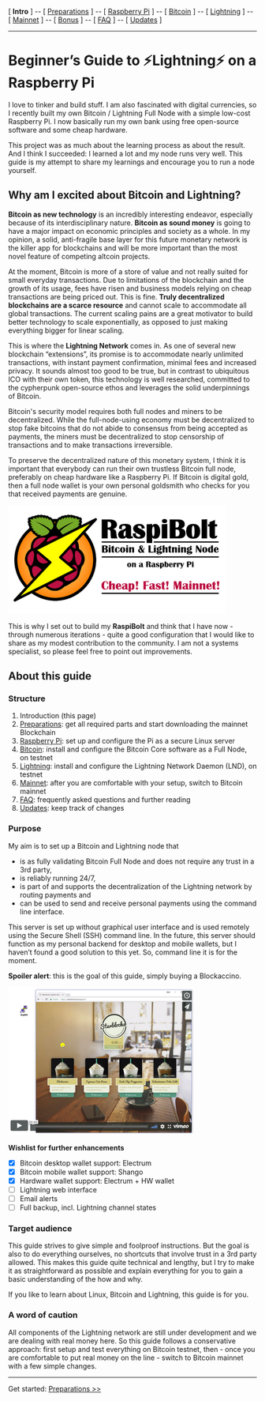 [ **Intro** ] -- [ [Preparations](raspibolt_10_preparations.md) ] -- [ [Raspberry Pi](raspibolt_20_pi.md) ] -- [ [Bitcoin](raspibolt_30_bitcoin.md) ] -- [ [Lightning](raspibolt_40_lnd.md) ] -- [ [Mainnet](raspibolt_50_mainnet.md) ] -- [ [Bonus](raspibolt_60_bonus.md) ] -- [ [FAQ](raspibolt_faq.md) ] -- [ [Updates](raspibolt_updates.md) ]

-----
# Beginner’s Guide to ️⚡Lightning️⚡ on a Raspberry Pi

I love to tinker and build stuff. I am also fascinated with digital currencies, so I recently built my own Bitcoin / Lightning Full Node with a simple low-cost Raspberry Pi. I now basically run my own bank using free open-source software and some cheap hardware. 

This project was as much about the learning process as about the result. And I think I succeeded: I learned a lot and my node runs very well. This guide is my attempt to share my learnings and encourage you to run a node yourself.

## Why am I excited about Bitcoin and Lightning?

**Bitcoin as new technology** is an incredibly interesting endeavor, especially because of its interdisciplinary nature. **Bitcoin as sound money** is going to have a major impact on economic principles and society as a whole. In my opinion, a solid, anti-fragile base layer for this future monetary network is the killer app for blockchains and will be more important than the most novel feature of competing altcoin projects.

At the moment, Bitcoin is more of a store of value and not really suited for small everyday transactions. Due to limitations of the blockchain and the growth of its usage, fees have risen and business models relying on cheap transactions are being priced out. This is fine. **Truly decentralized blockchains are a scarce resource** and cannot scale to accommodate all global transactions. The current scaling pains are a great motivator to build better technology to scale exponentially, as opposed to just making everything bigger for linear scaling.

This is where the **Lightning Network** comes in. As one of several new blockchain “extensions”, its promise is to accommodate nearly unlimited transactions, with instant payment confirmation, minimal fees and increased privacy. It sounds almost too good to be true, but in contrast to ubiquitous ICO with their own token, this technology is well researched, committed to the cypherpunk open-source ethos and leverages the solid underpinnings of Bitcoin.

Bitcoin's security model requires both full nodes and miners to be decentralized. While the full-node-using economy must be decentralized to stop fake bitcoins that do not abide to consensus from being accepted as payments, the miners must be  decentralized to stop censorship of transactions and to make  transactions irreversible. 

To preserve the decentralized nature of this monetary system, I think it is important that everybody can run their own trustless Bitcoin full node, preferably on cheap hardware like a Raspberry Pi. If Bitcoin is digital gold, then a full node wallet is your own personal goldsmith who checks for you that received payments are genuine. 

![RaspiBolt Logo](images/00_raspibolt_banner_440.png)

This is why I set out to build my **RaspiBolt** and think that I have now - through numerous iterations - quite a good configuration that I would like to share as my modest contribution to the community. I am not a systems specialist, so please feel free to point out improvements.

## About this guide
### Structure

1. Introduction (this page)
2. [Preparations](raspibolt_10_preparations.md): get all required parts and start downloading the mainnet Blockchain
3. [Raspberry Pi](raspibolt_20_pi.md): set up and configure the Pi as a secure Linux server
4. [Bitcoin](raspibolt_30_bitcoin.md): install and configure the Bitcoin Core software as a Full Node, on testnet
5. [Lightning](raspibolt_40_lnd.md): install and configure the Lightning Network Daemon (LND), on testnet
6. [Mainnet](raspibolt_50_mainnet.md): after you are comfortable with your setup, switch to Bitcoin mainnet
7. [FAQ](raspibolt_faq.md): frequently asked questions and further reading
8. [Updates](raspibolt_updates.md): keep track of changes

### Purpose

My aim is to set up a Bitcoin and Lightning node that
* is as fully validating Bitcoin Full Node and does not require any trust in a 3rd party,
* is reliably running 24/7, 
* is part of and supports the decentralization of the Lightning network by routing payments and 
* can be used to send and receive personal payments using the command line interface.

This server is set up without graphical user interface and is used remotely using the Secure Shell (SSH) command line. In the future, this server should function as my personal backend for desktop and mobile wallets, but I haven’t found a good solution to this yet. So, command line it is for the moment.

**Spoiler alert**: this is the goal of this guide, simply buying a Blockaccino.

[![](images/00_blockaccino_goal.png)](https://vimeo.com/258395303)

**Wishlist for further enhancements**

- [x] Bitcoin desktop wallet support: Electrum  
- [x] Bitcoin mobile wallet support: Shango  
- [x] Hardware wallet support: Electrum + HW wallet
- [ ] Lightning web interface
- [ ] Email alerts
- [ ] Full backup, incl. Lightning channel states

### Target audience

This guide strives to give simple and foolproof instructions. But the goal is also to do everything ourselves, no shortcuts that involve trust in a 3rd party allowed. This makes this guide quite technical and lengthy, but I try to make it as straightforward as possible and explain everything for you to gain a basic understanding of the how and why.

If you like to learn about Linux, Bitcoin and Lightning, this guide is for you.

### A word of caution
All components of the Lightning network are still under development and we are dealing with real money here. So this guide follows a conservative approach: first setup and test everything on Bitcoin testnet, then - once you are comfortable to put real money on the line - switch to Bitcoin mainnet with a few simple changes.

---
Get started: [Preparations >>](raspibolt_10_preparations.md)
